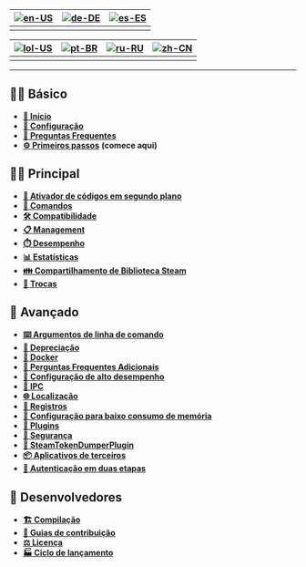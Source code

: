 | [![en-US](https://raw.githubusercontent.com/hjnilsson/country-flags/master/png100px/us.png)](https://github.com/JustArchiNET/ArchiSteamFarm/wiki/Home) | [![de-DE](https://raw.githubusercontent.com/hjnilsson/country-flags/master/png100px/de.png)](https://github.com/JustArchiNET/ArchiSteamFarm/wiki/Home-de-DE) | [![es-ES](https://raw.githubusercontent.com/hjnilsson/country-flags/master/png100px/es.png)](https://github.com/JustArchiNET/ArchiSteamFarm/wiki/Home-es-ES) |
| ------------------------------------------------------------------------------------------------------------------------------------------------------ | ------------------------------------------------------------------------------------------------------------------------------------------------------------ | ------------------------------------------------------------------------------------------------------------------------------------------------------------ |
|                                                                                                                                                        |                                                                                                                                                              |                                                                                                                                                              |

| [![lol-US](https://raw.githubusercontent.com/JustArchiNET/ArchiSteamFarm/main/resources/lol-US.png)](https://github.com/JustArchiNET/ArchiSteamFarm/wiki/Home-lol-US) | [![pt-BR](https://raw.githubusercontent.com/hjnilsson/country-flags/master/png100px/br.png)](https://github.com/JustArchiNET/ArchiSteamFarm/wiki/Home-pt-BR) | [![ru-RU](https://raw.githubusercontent.com/hjnilsson/country-flags/master/png100px/ru.png)](https://github.com/JustArchiNET/ArchiSteamFarm/wiki/Home-ru-RU) | [![zh-CN](https://raw.githubusercontent.com/hjnilsson/country-flags/master/png100px/cn.png)](https://github.com/JustArchiNET/ArchiSteamFarm/wiki/Home-zh-CN) |
| --------------------------------------------------------------------------------------------------------------------------------------------------------------------- | ------------------------------------------------------------------------------------------------------------------------------------------------------------ | ------------------------------------------------------------------------------------------------------------------------------------------------------------ | ------------------------------------------------------------------------------------------------------------------------------------------------------------ |
|                                                                                                                                                                       |                                                                                                                                                              |                                                                                                                                                              |                                                                                                                                                              |

***

## 👨‍🏫 Básico

* **[🏡 Início](https://github.com/JustArchiNET/ArchiSteamFarm/wiki/Home-pt-BR)**
* **[🔧 Configuração](https://github.com/JustArchiNET/ArchiSteamFarm/wiki/Configuration-pt-BR)**
* **[💬 Preguntas Frequentes](https://github.com/JustArchiNET/ArchiSteamFarm/wiki/FAQ-pt-BR)**
* **[⚙️ Primeiros passos](https://github.com/JustArchiNET/ArchiSteamFarm/wiki/Setting-up-pt-BR)** **(comece aqui)**


## 👨‍🎓 Principal

* **[👥 Ativador de códigos em segundo plano](https://github.com/JustArchiNET/ArchiSteamFarm/wiki/Background-games-redeemer-pt-BR)**
* **[📢 Comandos](https://github.com/JustArchiNET/ArchiSteamFarm/wiki/Commands-pt-BR)**
* **[🛠️ Compatibilidade](https://github.com/JustArchiNET/ArchiSteamFarm/wiki/Compatibility-pt-BR)**
* **[📋 Management](https://github.com/JustArchiNET/ArchiSteamFarm/wiki/Management)**
* **[⏱️ Desempenho](https://github.com/JustArchiNET/ArchiSteamFarm/wiki/Performance)**
* **[📊 Estatísticas](https://github.com/JustArchiNET/ArchiSteamFarm/wiki/Statistics)**
* **[👪 Compartilhamento de Biblioteca Steam](https://github.com/JustArchiNET/ArchiSteamFarm/wiki/Steam-Family-Sharing)**
* **[🔄 Trocas](https://github.com/JustArchiNET/ArchiSteamFarm/wiki/Trading)**


## 🧙 Avançado

* **[⌨️ Argumentos de linha de comando](https://github.com/JustArchiNET/ArchiSteamFarm/wiki/Command-line-arguments-pt-BR)**
* **[🚧 Depreciação](https://github.com/JustArchiNET/ArchiSteamFarm/wiki/Deprecation-pt-BR)**
* **[🐳 Docker](https://github.com/JustArchiNET/ArchiSteamFarm/wiki/Docker-pt-BR)**
* **[🤔 Perguntas Frequentes Adicionais](https://github.com/JustArchiNET/ArchiSteamFarm/wiki/Extended-FAQ-pt-BR)**
* **[🚀 Configuração de alto desempenho](https://github.com/JustArchiNET/ArchiSteamFarm/wiki/High-performance-setup-pt-BR)**
* **[🔗 IPC](https://github.com/JustArchiNET/ArchiSteamFarm/wiki/IPC-pt-BR)**
* **[🌐 Localização](https://github.com/JustArchiNET/ArchiSteamFarm/wiki/Localization-pt-BR)**
* **[📝 Registros](https://github.com/JustArchiNET/ArchiSteamFarm/wiki/Logging-pt-BR)**
* **[💾 Configuração para baixo consumo de memória](https://github.com/JustArchiNET/ArchiSteamFarm/wiki/Low-memory-setup-pt-BR)**
* **[🔌 Plugins](https://github.com/JustArchiNET/ArchiSteamFarm/wiki/Plugins-pt-BR)**
* **[🔐 Segurança](https://github.com/JustArchiNET/ArchiSteamFarm/wiki/Security-pt-BR)**
* **[🧩 SteamTokenDumperPlugin](https://github.com/JustArchiNET/ArchiSteamFarm/wiki/SteamTokenDumperPlugin-pt-BR)**
* **[📦 Aplicativos de terceiros](https://github.com/JustArchiNET/ArchiSteamFarm/wiki/Third-party-pt-BR)**
* **[📵 Autenticação em duas etapas](https://github.com/JustArchiNET/ArchiSteamFarm/wiki/Two-factor-authentication-pt-BR)**


## 👷 Desenvolvedores

* **[🏗️ Compilação](https://github.com/JustArchiNET/ArchiSteamFarm/wiki/Compilation-pt-BR)**
* **[🤝 Guias de contribuição](https://github.com/JustArchiNET/ArchiSteamFarm/blob/main/.github/CONTRIBUTING.md)**
* **[⚖️ Licença](https://github.com/JustArchiNET/ArchiSteamFarm/wiki/License-pt-BR)**
* **[🏭 Ciclo de lançamento](https://github.com/JustArchiNET/ArchiSteamFarm/wiki/Release-cycle-pt-BR)**